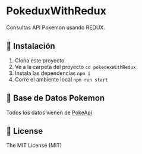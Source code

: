 # PokeduxWithRedux

Consultas API Pokemon usando REDUX.

## 🚀 Instalación

1. Clona este proyecto.
2. Ve a la carpeta del proyecto
   `cd pokedexWithRedux`
3. Instala las dependencias
   `npm i`
4. Corre el ambiente local
   `npm run start`
## 🦀 Base de Datos Pokemon

Todos los datos vienen de [PokeApi](https://pokeapi.co/)

## 🧾 License

The MIT License (MIT)
